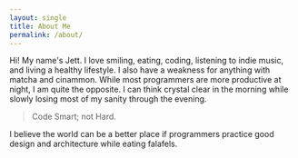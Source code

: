 ```yaml
---
layout: single
title: About Me
permalink: /about/
---
```


Hi! My name's Jett. I love smiling, eating, coding, listening to indie music, and living a healthy lifestyle. I also have a weakness for anything with matcha and cinammon.
While most programmers are more productive at night, I am quite the opposite. I can think crystal clear in the morning while slowly losing most of my sanity through the evening.

>Code Smart; not Hard.

I believe the world can be a better place if programmers practice good design and architecture while eating falafels.
